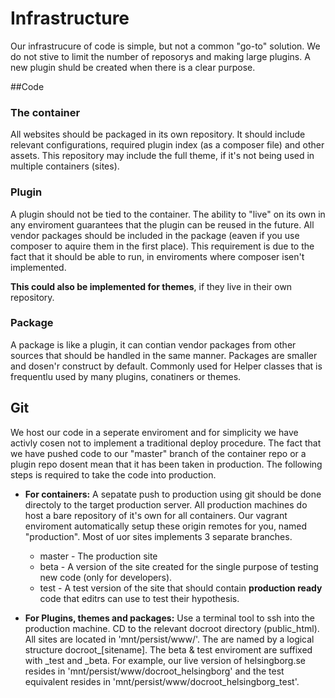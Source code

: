 # Infrastructure
Our infrastrucure of code is simple, but not a common "go-to" solution. We do not stive to limit the number of reposorys and making large plugins. A new plugin shuld be created when there is a clear purpose. 

##Code

### The container
All websites should be packaged in its own repository. It should include relevant configurations, required plugin index (as a composer file) and other assets. This repository may include the full theme, if it's not being used in multiple containers (sites). 

### Plugin
A plugin should not be tied to the container. The ability to "live" on its own in any enviroment guarantees that the plugin can be reused in the future. All vendor packages should be included in the package (eaven if you use composer to aquire them in the first place). This requirement is due to the fact that it should be able to run, in enviroments where composer isen't implemented.

__This could also be implemented for themes__, if they live in their own repository. 

### Package
A package is like a plugin, it can contian vendor packages from other sources that should be handled in the same manner. Packages are smaller and dosen'r construct by default. Commonly used for Helper classes that is frequentlu used by many plugins, conatiners or themes. 

## Git
We host our code in a seperate enviroment and for simplicity we have activly cosen not to implement a traditional deploy procedure. The fact that we have pushed code to our "master" branch of the container repo or a plugin repo dosent mean that it has been taken in production. The following steps is required to take the code into production. 

- __For containers:__ A sepatate push to production using git should be done directoly to the target production server. All production machines do host a bare repository of it's own for all containers. Our vagrant enviroment automatically setup these origin remotes for you, named "production". Most of uor sites implements 3 separate branches. 
    + master - The production site
    + beta - A version of the site created for the single purpose of testing new code (only for developers).
    + test - A test version of the site that should contain __production ready__ code that editrs can use to test their hypothesis. 
    
- __For Plugins, themes and packages:__ Use a terminal tool to ssh into the production machine. CD to the relevant docroot directory (public_html). All sites are located in 'mnt/persist/www/'. The are named by a logical structure docroot_[sitename]. The beta & test enviroment are suffixed with _test and _beta. For example, our live version of helsingborg.se resides in 'mnt/persist/www/docroot_helsingborg' and the test equivalent resides in 'mnt/persist/www/docroot_helsingborg_test'. 


